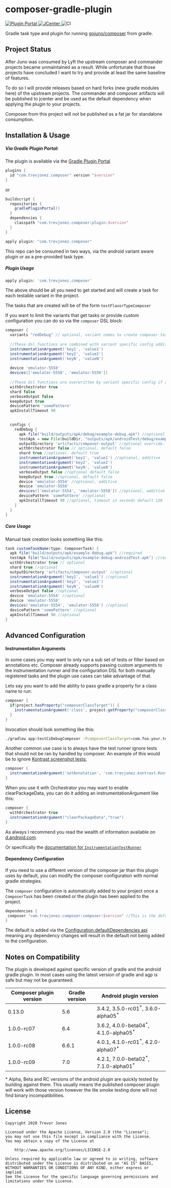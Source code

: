# composer-gradle-plugin

[ ![Plugin Portal](https://img.shields.io/maven-metadata/v/https/plugins.gradle.org/m2/com/trevjonez/composer/com.trevjonez.composer.gradle.plugin/maven-metadata.xml.svg?label=Plugin%20Portal) ](https://plugins.gradle.org/plugin/com.trevjonez.composer)
[ ![JCenter](https://api.bintray.com/packages/trevorjones141/maven/composer/images/download.svg) ](https://bintray.com/trevorjones141/maven/composer/_latestVersion)
![CI](https://github.com/trevjonez/composer-gradle-plugin/workflows/CI/badge.svg)

Gradle task type and plugin for running [gojuno/composer](https://github.com/gojuno/composer) from gradle.

## Project Status

After Juno was consumed by Lyft the upstream composer and commander projects 
became unmaintained as a result. While unfortunate that those projects have 
concluded I want to try and provide at least the same baseline of features.

To do so I will provide releases based on hard forks (new gradle modules here) 
of the upstream projects. The commander and composer artifacts will be published 
to jcenter and be used as the default dependency when applying the plugin to your projects.

Composer from this project will not be published as a fat jar for standalone consumption.

## Installation & Usage

##### Via Gradle Plugin Portal:

The plugin is available via the [Gradle Plugin Portal](https://plugins.gradle.org/plugin/com.trevjonez.composer)

```groovy
plugins {
  id "com.trevjonez.composer" version "$version"
}
```

or

```groovy
buildscript {
  repositories {
    gradlePluginPortal()
  }
  dependencies {
    classpath "com.trevjonez.composer:plugin:$version"
  }
}

apply plugin: "com.trevjonez.composer"
```

This repo can be consumed in two ways, via the android variant aware plugin or as a pre-provided task type.

##### Plugin Usage

```groovy
apply plugin: 'com.trevjonez.composer'
```
The above should be all you need to get started and will create a task for each testable variant in the project.

The tasks that are created will be of the form `testFlavorTypeComposer`

If you want to limit the variants that get tasks or provide custom configuration you can do so via the `composer` DSL block:
```groovy
composer {
  variants "redDebug" // optional, variant names to create composer tasks for. If empty all testable variants will receive a task.
  
  //These dsl functions are combined with variant specific config additively
  instrumentationArgument('key1', 'value1') 
  instrumentationArgument('key2', 'value2')
  instrumentationArgument('keyN', 'valueN')
  
  device 'emulator-5558'
  devices(['emulator-5558', 'emulator-5559'])
      
  //These dsl functions are overwritten by variant specific config if any exists
  withOrchestrator true
  shard false
  verboseOutput false
  keepOutput true
  devicePattern 'somePattern'
  apkInstallTimeout 90
 

  configs { 
    redDebug {
      apk file("build/outputs/apk/debug/example-debug.apk") //optional override
      testApk = new File(buildDir, "outputs/apk/androidTest/debug/example-debug-androidTest.apk") //optional override
      outputDirectory 'artifacts/composer-output' //optional override. default 'build/reports/composer/redDebug'
      withOrchestrator false // optional, default false
      shard true //optional. default true
      instrumentationArgument('key1', 'value1') //optional, additive
      instrumentationArgument('key2', 'value2')
      instrumentationArgument('keyN', 'valueN')
      verboseOutput false //optional default false
      keepOutput true //optional, default false
      device 'emulator-5554' //optional, additive
      device 'emulator-5558'
      devices(['emulator-5554', 'emulator-5558']) //optional, additive
      devicePattern 'somePattern' //optional
      apkInstallTimeout 90 //optional, timeout in seconds default 120
    }
  }
}
```

##### Core Usage

Manual task creation looks something like this:
```groovy
task customTaskName(type: ComposerTask) {
  apk file("build/outputs/apk/example-debug.apk") //required
  testApk file("build/outputs/apk/example-debug-androidTest.apk") //required
  withOrchestrator true // optional
  shard true //optional
  outputDirectory 'artifacts/composer-output' //optional
  instrumentationArgument('key1', 'value1') //optional
  instrumentationArgument('key2', 'value2')
  instrumentationArgument('keyN', 'valueN')
  verboseOutput false //optional
  device 'emulator-5554' //optional
  device 'emulator-5558'
  devices('emulator-5554', 'emulator-5558') //optional
  devicePattern 'somePattern' //optional
  apkInstallTimeout 90 //optional
}
```

## Advanced Configuration

#### Instrumentation Arguments

In some cases you may want to only run a sub set of tests or filter based on annotations etc.
Composer already supports passing custom arguments to the instrumentation runner 
and the configuration DSL for both manually registered tasks and the plugin use cases can take advantage of that.

Lets say you want to add the ability to pass gradle a property for a class name to run:

```groovy
composer {
  if(project.hasProperty("composerClassTarget")) {
    instrumentationArgument('class', project.getProperty("composerClassTarget"))
  }
}
```

Invocation should look something like this:
```bash
./gradlew app:testCiDebugComposer -PcomposerClassTarget=com.foo.your.test.FullClassName
``` 

Another common use case is to always have the test runner ignore tests that should not be
ran by handled by composer. An example of this would be to ignore [Kontrast screenshot tests:](https://github.com/trevjonez/Kontrast)

```groovy
composer {
  instrumentationArgument('notAnnotation', 'com.trevjonez.kontrast.KontrastTest')
}
```

When you use it with Orchestrator you may want to enable clearPackageData, you can do it adding an 
instrumentationArgument like this: 
```groovy
composer {
  withOrchestrator true
  instrumentationArgument("clearPackageData","true")
}
```

As always I recommend you read the wealth of information available on [d.android.com](https://developer.android.com/).

Or specifically the [documentation for `InstrumentationTestRunner`](https://developer.android.com/reference/android/test/InstrumentationTestRunner)    

#### Dependency Configuration

If you need to use a different version of the composer jar than this plugin uses by default, 
you can modify the composer configuration with normal gradle strategies.

The `composer` configuration is automatically added to your project once a 
`ComposerTask` has been created or the plugin has been applied to the project.

```groovy
dependencies {
 composer "com.trevjonez.composer:composer:$version" //This is the default dependency path used.
}
```

The default is added via the [Configuration.defaultDependencies api](https://docs.gradle.org/current/javadoc/org/gradle/api/artifacts/Configuration.html#defaultDependencies-org.gradle.api.Action-) meaning any dependency changes will result in the default not being added to the configuration.

## Notes on Compatibility

The plugin is developed against specific version of gradle and the android gradle plugin.
In most cases using the latest version of gradle and agp is safe but may not be guaranteed. 

Composer plugin version | Gradle version | Android plugin version
| ------     | ------             | ------ |
| 0.13.0     | 5.6                | 3.4.2, 3.5.0-rc01<sup>\*</sup>, 3.6.0-alpha05<sup>\*</sup> |
| 1.0.0-rc07 | 6.4                | 3.6.2, 4.0.0-beta04<sup>\*</sup>, 4.1.0-alpha05<sup>\*</sup> |
| 1.0.0-rc08 | 6.6.1              | 4.0.1, 4.1.0-rc01<sup>\*</sup>, 4.2.0-alpha07<sup>\*</sup> |
| 1.0.0-rc09 | 7.0                | 4.2.1, 7.0.0-beta02<sup>\*</sup>, 7.1.0-alpha01<sup>\*</sup> |

\* Alpha, Beta and RC versions of the android plugin are quickly tested by building against them.
This usually means the published composer plugin will work with those version 
however the lite smoke testing done will not find binary incompatibilities.

## License

    Copyright 2020 Trevor Jones

    Licensed under the Apache License, Version 2.0 (the "License");
    you may not use this file except in compliance with the License.
    You may obtain a copy of the License at

        http://www.apache.org/licenses/LICENSE-2.0

    Unless required by applicable law or agreed to in writing, software
    distributed under the License is distributed on an "AS IS" BASIS,
    WITHOUT WARRANTIES OR CONDITIONS OF ANY KIND, either express or implied.
    See the License for the specific language governing permissions and
    limitations under the License.
